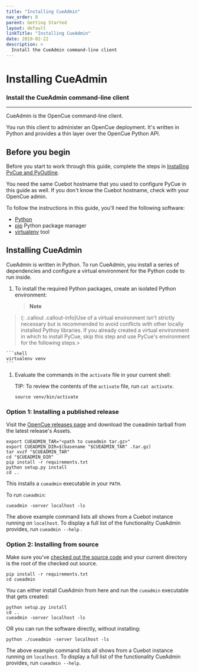 ```yaml
---
title: "Installing CueAdmin"
nav_order: 8
parent: Getting Started
layout: default
linkTitle: "Installing CueAdmin"
date: 2019-02-22
description: >
  Install the CueAdmin command-line client
---
```


# Installing CueAdmin

### Install the CueAdmin command-line client

---

CueAdmin is the OpenCue command-line client.

You run this client to administer an OpenCue deployment. It's written in Python
and provides a thin layer over the OpenCue Python API.

## Before you begin

Before you start to work through this guide, complete the steps in
[Installing PyCue and PyOutline](/docs/getting-started/installing-pycue-and-pyoutline).

You need the same Cuebot hostname that you used to configure PyCue in this guide
as well. If you don't know the Cuebot hostname, check with your OpenCue admin.

To follow the instructions in this guide, you'll need the following software:

*   [Python](https://www.python.org/)
*   [pip](https://pypi.org/project/pip/) Python package manager
*   [virtualenv](https://pypi.org/project/virtualenv/) tool

## Installing CueAdmin

CueAdmin is written in Python. To run CueAdmin, you install a series of
dependencies and configure a virtual environment for the Python code to run
inside.

1.  To install the required Python packages, create an isolated Python
    environment:

    > **Note**
> {: .callout .callout-info}Use of a virtual environment isn't
    strictly necessary but is recommended to avoid conflicts with other locally
    installed Pythoy libraries. If you already created a virtual environment
    in which to install PyCue, skip this step and use PyCue's environment for
    the following steps.>

    ```shell
    virtualenv venv
    ```

1.  Evaluate the commands in the `activate` file in your current shell:

    TIP: To review the contents of the `activate` file, run `cat activate`.

    ```shell
    source venv/bin/activate
    ```

### Option 1: Installing a published release

Visit the
[OpenCue releases page](https://github.com/AcademySoftwareFoundation/OpenCue/releases) and
download the cueadmin tarball from the latest release's Assets.

```shell
export CUEADMIN_TAR="<path to cueadmin tar.gz>"
export CUEADMIN_DIR=$(basename "$CUEADMIN_TAR" .tar.gz)
tar xvzf "$CUEADMIN_TAR"
cd "$CUEADMIN_DIR"
pip install -r requirements.txt
python setup.py install
cd ..
```

This installs a `cueadmin` executable in your `PATH`. 

To run `cueadmin`:

```shell
cueadmin -server localhost -ls
```

The above example command lists all shows from a Cuebot instance running on
`localhost`. To display a full list of the functionality CueAdmin provides, run
`cueadmin --help` .

### Option 2: Installing from source

Make sure you've
[checked out the source code](/docs/getting-started/checking-out-the-source-code)
and your current directory is the root of the checked out source.

```shell
pip install -r requirements.txt
cd cueadmin
```

You can either install CueAdmin from here and run the `cueadmin` executable that
gets created:

```shell
python setup.py install
cd ..
cueadmin -server localhost -ls
```

OR you can run the software directly, without installing:

```shell
python ./cueadmin -server localhost -ls
```

The above example command lists all shows from a Cuebot instance running on
`localhost`. To display a full list of the functionality CueAdmin provides, run
`cueadmin --help`.
